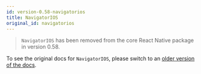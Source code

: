 ```yaml
---
id: version-0.58-navigatorios
title: NavigatorIOS
original_id: navigatorios
---
```


> `NavigatorIOS` has been removed from the core React Native package in version 0.58.

To see the original docs for `NavigatorIOS`, please switch to an [older version of the docs](/docs/0.57/navigatorios).
